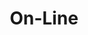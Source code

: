---
word: "true"

types: "word"

title: "On-Line"

categories: ['']

tags: ['On', 'Line']

arabic: 'كتابة آنية'

arexps: []

enwords: ['On-Line']

enexps: []

arlexicons: 'ك'

enlexicons: 'O'

authors: ['Ruqayya Roshdy']

translators: ['']

citations: 'مقدمة في حوسبة اللغة العربية'

sources: 'مركز الملك عبدالله بن عبدالعزيز الدولي لخدمة اللغة العربية'

slug: ""
---